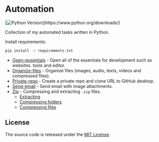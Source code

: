 # Automation

[![Python Version](https://img.shields.io/badge/python-3.6.1-brightgreen.svg?)](https://www.python.org/downloads/)

Collection of my automated tasks written in Python.

Install requirements:

```sh
pip install -r requirements.txt
```

- [Open-essentials](https://github.com/endormi/automation/blob/master/open-essentials/essentials.py) - Open all of the essentials for development such as websites. tools and editor.
- [Organize-files](https://github.com/endormi/automation/blob/master/organize-files/organizer.py) - Organize files (images, audio, texts, videos and compressed files).
- [Private-repo](https://github.com/endormi/automation/blob/master/private-repo/priv.py) - Create a private repo and clone URL to GitHub desktop.
- [Send-email](https://github.com/endormi/automation/blob/master/send-email/send-mail.py) - Send email with image attachments.
- [Zip](https://github.com/endormi/automation/blob/master/zip) - Compressing and extracting `.zip` files.
  - [Extracting](https://github.com/endormi/automation/blob/master/zip/extract.py)
  - [Compressing folders](https://github.com/endormi/automation/blob/master/zip/zip_folder.py)
  - [Compressing files](https://github.com/endormi/automation/blob/master/zip/zip.py)

## License

The source code is released under the [MIT License](https://github.com/endormi/automation/blob/master/LICENSE).
